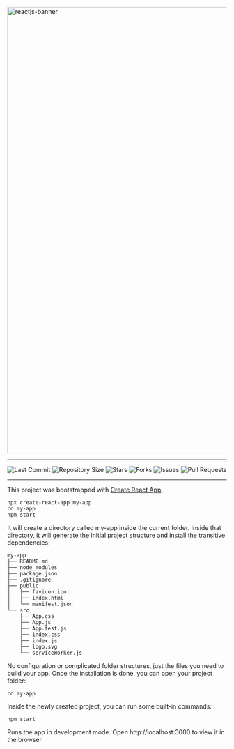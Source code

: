 
<img src="https://i.imgur.com/k4nH2JK.jpg" width="1024" alt="reactjs-banner" /></img>

---

![Last Commit](https://img.shields.io/github/last-commit/Swap76/ReactJSBasics?style=for-the-badge)
![Repository Size](https://img.shields.io/github/repo-size/Swap76/ReactJSBasics?color=blue&label=Repository%20Size&style=for-the-badge)
![Stars](https://img.shields.io/github/stars/Swap76/ReactJSBasics?style=for-the-badge)
![Forks](https://img.shields.io/github/forks/Swap76/ReactJSBasics?style=for-the-badge)
![Issues](https://img.shields.io/github/issues/Swap76/ReactJSBasics?style=for-the-badge)
![Pull Requests](https://img.shields.io/github/issues-pr/Swap76/ReactJSBasics?style=for-the-badge)

---

This project was bootstrapped with [Create React App](https://github.com/facebook/create-react-app).

```
npx create-react-app my-app
cd my-app
npm start
```

It will create a directory called my-app inside the current folder.
Inside that directory, it will generate the initial project structure and install the transitive dependencies:
```
my-app
├── README.md
├── node_modules
├── package.json
├── .gitignore
├── public
│   ├── favicon.ico
│   ├── index.html
│   └── manifest.json
└── src
    ├── App.css
    ├── App.js
    ├── App.test.js
    ├── index.css
    ├── index.js
    ├── logo.svg
    └── serviceWorker.js
```
No configuration or complicated folder structures, just the files you need to build your app.
Once the installation is done, you can open your project folder:
```
cd my-app
```
Inside the newly created project, you can run some built-in commands:
```
npm start
```
Runs the app in development mode.
Open http://localhost:3000 to view it in the browser.


